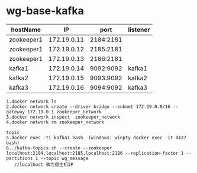 # wg-base-kafka

|    hostName     | IP       | port   | listener |
| -----------     | -------- | ------ | ------  |
| zookeeper1 | 172.19.0.11 | 2184:2181 |  | 
| zookeeper1 | 172.19.0.12 | 2185:2181 |  | 
| zookeeper1 | 172.19.0.13 | 2186:2181 |  | 
| kafka1 | 172.19.0.14 | 9092:9092 | kafka1 | 
| kafka2 | 172.19.0.15 | 9093:9092 | kafka2 | 
| kafka3 | 172.19.0.16 | 9094:9092| kafka3 | 

```
1.docker network ls
2.docker network create --driver bridge --subnet 172.19.0.0/16 --gateway 172.19.0.1 zookeeper_network
3.docker nerwork inspect  zookeeper_network
4.docker network rm zookeeper_network

topic
5.docker exec -ti kafka1 bash  (windows: winpty docker exec -it d437 bash) 
6../kafka-topics.sh --create --zookeeper localhost:2184,localhost:2185,localhost:2186 --replication-factor 1 --partitions 1 --topic wg_message
   //localhost 改为宿主机IP

```
